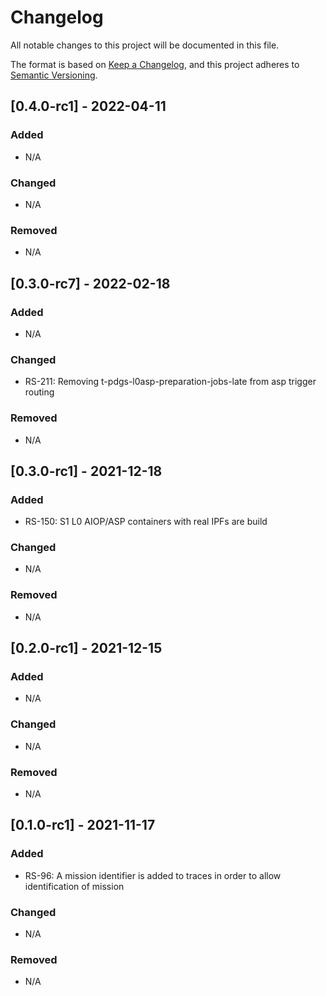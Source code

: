 # Changelog
All notable changes to this project will be documented in this file.

The format is based on [Keep a Changelog](https://keepachangelog.com/en/1.0.0/),
and this project adheres to [Semantic Versioning](https://semver.org/spec/v2.0.0.html).

## [0.4.0-rc1] - 2022-04-11
### Added
- N/A

### Changed
- N/A

### Removed
- N/A


## [0.3.0-rc7] - 2022-02-18
### Added
- N/A

### Changed
- RS-211: Removing t-pdgs-l0asp-preparation-jobs-late from asp trigger routing

### Removed
- N/A

## [0.3.0-rc1] - 2021-12-18
### Added
- RS-150: S1 L0 AIOP/ASP containers with real IPFs are build

### Changed
- N/A

### Removed
- N/A

## [0.2.0-rc1] - 2021-12-15
### Added
- N/A

### Changed
- N/A

### Removed
- N/A

## [0.1.0-rc1] - 2021-11-17
### Added
- RS-96: A mission identifier is added to traces in order to allow identification of mission

### Changed
- N/A

### Removed
- N/A
